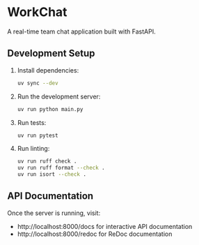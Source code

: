 # WorkChat

A real-time team chat application built with FastAPI.

## Development Setup

1. Install dependencies:
   ```bash
   uv sync --dev
   ```

2. Run the development server:
   ```bash
   uv run python main.py
   ```

3. Run tests:
   ```bash
   uv run pytest
   ```

4. Run linting:
   ```bash
   uv run ruff check .
   uv run ruff format --check .
   uv run isort --check .
   ```

## API Documentation

Once the server is running, visit:
- http://localhost:8000/docs for interactive API documentation
- http://localhost:8000/redoc for ReDoc documentation